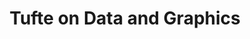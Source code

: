 ---
categories: essays
layout: essay
active: essays

title: Tufte on Data and Graphics
description: This is the description
thumb: [ Thumb should be 360px x 212px - maybe bigger, test on tablet]
intro: This is the essay intro
---